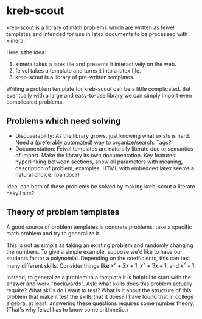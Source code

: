 kreb-scout
==========

kreb-scout is a library of math problems which are written as feivel templates and intended for use in latex documents to be processed with ximera.

Here's the idea:
1) ximera takes a latex file and presents it interactively on the web.
2) feivel takes a template and turns it into a latex file.
3) kreb-scout is a library of pre-written templates.

Writing a problem template for kreb-scout can be a little complicated. But eventually with a large and easy-to-use library we can simply import even complicated problems.


Problems which need solving
---------------------------
* Discoverability: As the library grows, just knowing what exists is hard. Need a (preferably automated) way to organize/search. Tags?
* Documentation: Feivel templates are naturally literate due to semantics of import. Make the library its own documentation. Key features: hyperlinking between sections, show all parameters with meaning, description of problem, examples. HTML with embedded latex seems a natural choice. (pandoc?)

Idea: can both of these problems be solved by making kreb-scout a literate hakyll site?


Theory of problem templates
---------------------------
A good source of problem templates is concrete problems: take a specific math problem and try to generalize it.

This is not as simple as taking an existing problem and randomly changing the numbers. To give a simple example, suppose we'd like to have our students factor a polynomial. Depending on the coefficients, this can test many different skills. Consider things like $x^2 + 2x + 1$, $x^2 + 3x + 1$, and $x^2-1$.

Instead, to generalize a problem to a template it is helpful to start with the answer and work "backwards". Ask: what skills does this problem actually require? What skills do I want to test? What is it about the structure of this problem that make it test the skills that it does? I have found that in college algebra, at least, answering these questions requires some number theory. (That's why feivel has to know some arithmetic.)
